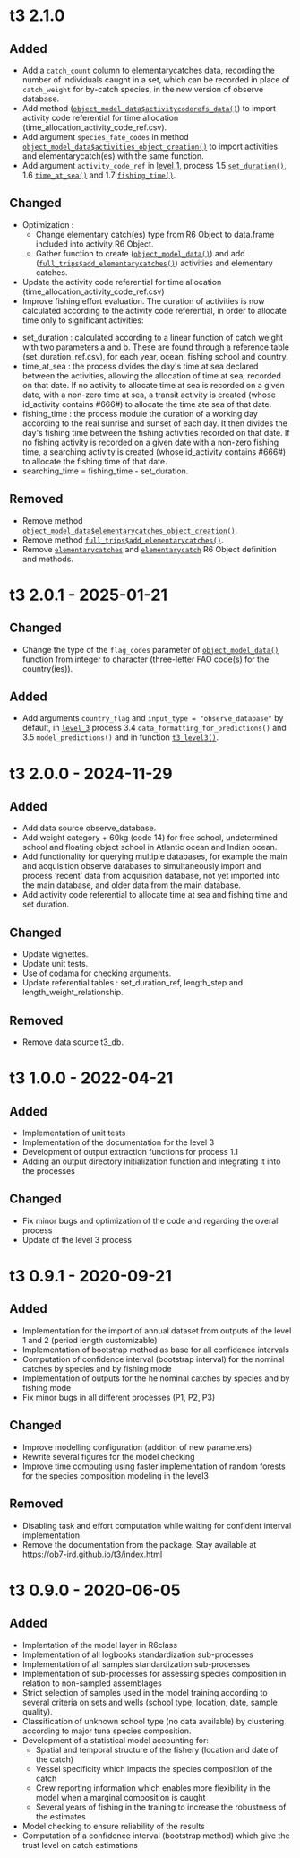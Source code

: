 # t3 2.1.0

## Added
* Add a `catch_count` column to elementarycatches data, recording the number of individuals caught in a set, which can be recorded in place of `catch_weight` for by-catch species, in the new version of observe database.  
* Add method ([`object_model_data$activitycoderefs_data()`](https://ob7-ird.github.io/t3/reference/object_model_data.html#method-object_model_data-activitycoderefs_data)) to import activity code referential for time allocation (time_allocation_activity_code_ref.csv).
* Add argument `species_fate_codes` in method [`object_model_data$activities_object_creation()`](https://ob7-ird.github.io/t3/reference/object_model_data.html#method-object_model_data-activities_object_creation) to import activities and elementarycatch(es) with the same function. 
* Add argument `activity_code_ref` in [level_1](https://ob7-ird.github.io/t3/articles/level_1.html), process 1.5 [`set_duration()`](https://ob7-ird.github.io/t3/reference/full_trips.html#method-full_trips-set_duration-), 1.6 [`time_at_sea()`](https://ob7-ird.github.io/t3/reference/full_trips.html#method-time-at-sea-) and 1.7 [`fishing_time()`](https://ob7-ird.github.io/t3/reference/full_trips.html#method-fishing-time-).

## Changed
* Optimization : 
  - Change elementary catch(es) type from R6 Object to data.frame included into activity R6 Object.
  - Gather function to create ([`object_model_data()`](https://ob7-ird.github.io/t3/reference/object_model_data.html)) and add ([`full_trips$add_elementarycatches()`](https://ob7-ird.github.io/t3/reference/full_trips.html)) activities and elementary catches.
* Update the activity code referential for time allocation (time_allocation_activity_code_ref.csv)
* Improve fishing effort evaluation. The duration of activities is now calculated according to the activity code referential, in order to allocate time only to significant activities:
 - set_duration : calculated according to a linear function of catch weight with two parameters a and b. These are found through a reference table (set_duration_ref.csv), for each year, ocean, fishing school and country. 
 - time_at_sea : the process divides the day's time at sea declared between the activities, allowing the allocation of time at sea, recorded on that date. If no activity to allocate time at sea is recorded on a given date, with a non-zero time at sea, a transit activity is created (whose id_activity contains #666#) to allocate the time ate sea of that date.
 - fishing_time : the process module the duration of a working day according to the real sunrise and sunset of each day. It then divides the day's fishing time between the fishing activities recorded on that date. If no fishing activity is recorded on a given date with a non-zero fishing time, a searching activity is created (whose id_activity contains #666#) to allocate the fishing time of that date.
 - searching_time = fishing_time - set_duration.
 
## Removed 
* Remove method [`object_model_data$elementarycatches_object_creation()`](https://ob7-ird.github.io/t3/reference/object_model_data.html#method-object_model_data-elementarycatches_object_creation).
* Remove method [`full_trips$add_elementarycatches()`](https://ob7-ird.github.io/t3/reference/full_trips.html#method-full_trips-add_elementarycatches).
* Remove [`elementarycatches`](https://ob7-ird.github.io/t3/reference/elementarycatches.html) and [`elementarycatch`](https://ob7-ird.github.io/t3/reference/elementarycatch.html) R6 Object definition and methods. 

# t3 2.0.1 - 2025-01-21

## Changed
* Change the type of the `flag_codes` parameter of [`object_model_data()`](https://ob7-ird.github.io/t3/reference/object_model_data.html) function from integer to character (three-letter FAO code(s) for the country(ies)). 

## Added
* Add arguments `country_flag` and `input_type = "observe_database"` by default, in [`level_3`](https://ob7-ird.github.io/t3/articles/level_3.html) process 3.4 `data_formatting_for_predictions()` and 3.5 `model_predictions()` and in function [`t3_level3()`](https://ob7-ird.github.io/t3/reference/t3_level3.html).

# t3 2.0.0 - 2024-11-29

## Added
* Add data source observe_database.
* Add weight category + 60kg (code 14) for free school, undetermined school and floating object school in Atlantic ocean and Indian ocean.
* Add functionality for querying multiple databases, for example the main and acquisition observe databases to simultaneously import and process ‘recent’ data from acquisition database, not yet imported into the main database, and older data from the main database.
* Add activity code referential to allocate time at sea and fishing time and set duration.

## Changed
* Update vignettes. 
* Update unit tests.
* Use of [codama](https://ob7-ird.github.io/codama/) for checking arguments.
* Update referential tables : set_duration_ref, length_step and length_weight_relationship.

## Removed 
* Remove data source t3_db. 

# t3 1.0.0 - 2022-04-21

## Added
* Implementation of unit tests
* Implementation of the documentation for the level 3
* Development of output extraction functions for process 1.1
* Adding an output directory initialization function and integrating it into the processes

## Changed
* Fix minor bugs and optimization of the code and regarding the overall process
* Update of the level 3 process

# t3 0.9.1 - 2020-09-21

## Added
* Implementation for the import of annual dataset from outputs of the level 1 and 2 (period length customizable)
* Implementation of bootstrap method as base for all confidence intervals
* Computation of confidence interval (bootstrap interval) for the nominal catches by species and by fishing mode
* Implementation of outputs for the he nominal catches by species and by fishing mode
* Fix minor bugs in all different processes (P1, P2, P3)

## Changed
* Improve modelling configuration (addition of new parameters)
* Rewrite several figures for the model checking
* Improve time computing using faster implementation of random forests for the species composition modeling in the level3 

## Removed
* Disabling task and effort computation while waiting for confident interval implementation
* Remove the documentation from the package. Stay available at https://ob7-ird.github.io/t3/index.html

# t3 0.9.0 - 2020-06-05

## Added
* Implentation of the model layer in R6class
* Implementation of all logbooks standardization sub-processes
* Implementation of all samples standardization sub-processes
* Implementation of sub-processes for assessing species composition in relation to non-sampled assemblages
* Strict selection of samples used in the model training according to several criteria on sets and wells (school type, location, date, sample quality).      
* Classification of unknown school type (no data available) by clustering according to major tuna species composition.      
* Development of a statistical model accounting for:
    - Spatial and temporal structure of the fishery (location and date of the catch)
    - Vessel specificity which impacts the species composition of the catch
    - Crew reporting information which enables more flexibility in the model when a marginal composition is caught
    - Several years of fishing in the training to increase the robustness of the estimates
* Model checking to ensure reliability of the results
* Computation of a confidence interval (bootstrap method) which give the trust level on catch estimations
